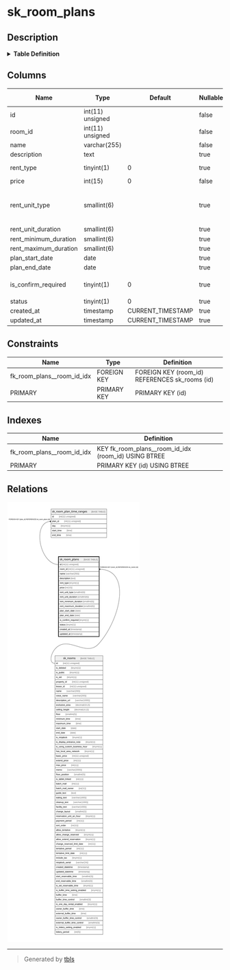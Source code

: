 # sk_room_plans

## Description

<details>
<summary><strong>Table Definition</strong></summary>

```sql
CREATE TABLE `sk_room_plans` (
  `id` int(11) unsigned NOT NULL AUTO_INCREMENT COMMENT 'id',
  `room_id` int(11) unsigned NOT NULL,
  `name` varchar(255) COLLATE utf8mb4_unicode_ci NOT NULL,
  `description` text COLLATE utf8mb4_unicode_ci,
  `rent_type` tinyint(1) DEFAULT '0' COMMENT '0-date, 1-hour',
  `price` int(15) NOT NULL DEFAULT '0',
  `rent_unit_type` smallint(6) DEFAULT NULL COMMENT 'Only use for hourly rent type, units are hours or minutes',
  `rent_unit_duration` smallint(6) DEFAULT NULL,
  `rent_minimum_duration` smallint(6) DEFAULT NULL,
  `rent_maximum_duration` smallint(6) DEFAULT NULL,
  `plan_start_date` date DEFAULT NULL,
  `plan_end_date` date DEFAULT NULL,
  `is_confirm_required` tinyint(1) DEFAULT '0' COMMENT '0-unconfirmed, 1-confirmed',
  `status` tinyint(1) DEFAULT '0' COMMENT '1-apply or 0',
  `created_at` timestamp NULL DEFAULT CURRENT_TIMESTAMP,
  `updated_at` timestamp NULL DEFAULT CURRENT_TIMESTAMP,
  PRIMARY KEY (`id`),
  KEY `fk_room_plans__room_id_idx` (`room_id`),
  CONSTRAINT `fk_room_plans__room_id_idx` FOREIGN KEY (`room_id`) REFERENCES `sk_rooms` (`id`) ON DELETE CASCADE ON UPDATE NO ACTION
) ENGINE=InnoDB AUTO_INCREMENT=[Redacted by tbls] DEFAULT CHARSET=utf8mb4 COLLATE=utf8mb4_unicode_ci
```

</details>

## Columns

| Name | Type | Default | Nullable | Extra Definition | Children | Parents | Comment |
| ---- | ---- | ------- | -------- | ---------------- | -------- | ------- | ------- |
| id | int(11) unsigned |  | false | auto_increment | [sk_room_plan_time_ranges](sk_room_plan_time_ranges.md) |  | id |
| room_id | int(11) unsigned |  | false |  |  | [sk_rooms](sk_rooms.md) |  |
| name | varchar(255) |  | false |  |  |  |  |
| description | text |  | true |  |  |  |  |
| rent_type | tinyint(1) | 0 | true |  |  |  | 0-date, 1-hour |
| price | int(15) | 0 | false |  |  |  |  |
| rent_unit_type | smallint(6) |  | true |  |  |  | Only use for hourly rent type, units are hours or minutes |
| rent_unit_duration | smallint(6) |  | true |  |  |  |  |
| rent_minimum_duration | smallint(6) |  | true |  |  |  |  |
| rent_maximum_duration | smallint(6) |  | true |  |  |  |  |
| plan_start_date | date |  | true |  |  |  |  |
| plan_end_date | date |  | true |  |  |  |  |
| is_confirm_required | tinyint(1) | 0 | true |  |  |  | 0-unconfirmed, 1-confirmed |
| status | tinyint(1) | 0 | true |  |  |  | 1-apply or 0 |
| created_at | timestamp | CURRENT_TIMESTAMP | true |  |  |  |  |
| updated_at | timestamp | CURRENT_TIMESTAMP | true |  |  |  |  |

## Constraints

| Name | Type | Definition |
| ---- | ---- | ---------- |
| fk_room_plans__room_id_idx | FOREIGN KEY | FOREIGN KEY (room_id) REFERENCES sk_rooms (id) |
| PRIMARY | PRIMARY KEY | PRIMARY KEY (id) |

## Indexes

| Name | Definition |
| ---- | ---------- |
| fk_room_plans__room_id_idx | KEY fk_room_plans__room_id_idx (room_id) USING BTREE |
| PRIMARY | PRIMARY KEY (id) USING BTREE |

## Relations

![er](sk_room_plans.svg)

---

> Generated by [tbls](https://github.com/k1LoW/tbls)
